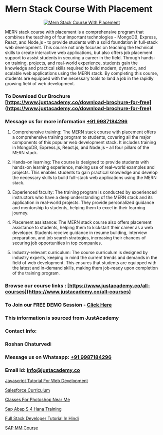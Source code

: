 # Mern Stack Course With Placement

<p align="center">
  <a href="https://justacademy.co/program-detail/mern-stack-development">
    <img src="https://justacademy.co/storage2/program_images/1704700408.webp" alt="Mern Stack Course With Placement">
  </a>
</p>


MERN stack course with placement is a comprehensive program that combines the teaching of four important technologies - MongoDB, Express, React, and Node.js - to provide students with a solid foundation in full-stack web development. This course not only focuses on teaching the technical skills to create interactive web applications, but also offers job placement support to assist students in securing a career in the field. Through hands-on training, projects, and real-world experience, students gain the knowledge and practical skills required to build modern, dynamic, and scalable web applications using the MERN stack. By completing this course, students are equipped with the necessary tools to land a job in the rapidly growing field of web development. 
### To Download Our Brochure [https://www.justacademy.co/download-brochure-for-free](https://www.justacademy.co/download-brochure-for-free)
### Message us for more information [+91 9987184296](https://api.whatsapp.com/send?phone=919987184296)
1) Comprehensive training: The MERN stack course with placement offers a comprehensive training program to students, covering all the major components of this popular web development stack. It includes training in MongoDB, Express.js, React.js, and Node.js – all four pillars of the MERN stack.

2) Hands-on learning: The course is designed to provide students with hands-on learning experience, making use of real-world examples and projects. This enables students to gain practical knowledge and develop the necessary skills to build full-stack web applications using the MERN stack.

3) Experienced faculty: The training program is conducted by experienced instructors who have a deep understanding of the MERN stack and its application in real-world projects. They provide personalized guidance and mentorship to students, helping them to excel in their learning journey.

4) Placement assistance: The MERN stack course also offers placement assistance to students, helping them to kickstart their career as a web developer. Students receive guidance in resume building, interview preparation, and job search strategies, increasing their chances of securing job opportunities in top companies.

5) Industry-relevant curriculum: The course curriculum is designed by industry experts, keeping in mind the current trends and demands in the field of web development. This ensures that students are equipped with the latest and in-demand skills, making them job-ready upon completion of the training program.

### Browse our course links : [https://www.justacademy.co/all-courses](https://www.justacademy.co/all-courses) 
### To Join our FREE DEMO Session - [Click Here](https://www.justacademy.co/register-for-course-demo)


### This information is sourced from JustAcademy
### Contact Info:
### Roshan Chaturvedi
### Message us on Whatsapp: [+91 9987184296](https://api.whatsapp.com/send?phone=919987184296)
### Email id: [info@justacademy.co](mailto:info@justacademy.co)
                
[Javascript Tutorial For Web Development](https://www.linkedin.com/pulse/javascript-tutorial-web-development-justacademy-ahmedabad-6vucc?trackingId=zr%2BfHkrx%2B%2FcuB4eJ338%2B2w%3D%3D&lipi=urn%3Ali%3Apage%3Ad_flagship3_company_admin%3BG0jd%2Fn72TAC0suNcPZMgHQ%3D%3D)

[Salesforce Curriculum](https://www.linkedin.com/pulse/salesforce-curriculum-justacademy-liverpool-rnzmf?trackingId=KV81eQDijnzU%2BcHad7Vqlg%3D%3D&lipi=urn%3Ali%3Apage%3Ad_flagship3_company_admin%3B%2B7NXH4oxSQ2PhivsxtvsGw%3D%3D)

[Classes For Photoshop Near Me](https://medium.com/@namusn/classes-for-photoshop-near-me-2e98360fe367)

[Sap Abap S 4 Hana Training](https://medium.com/@surajvaishnav5015/sap-abap-s-4-hana-training-d9738b794437)

[Full Stack Developer Tutorial In Hindi](https://justacademyin.github.io/Articles/Full-Stack-Developer-Tutorial-In-Hindi)

[SAP MM Course](https://justacademyin.github.io/Articles/SAP-MM-Course)

